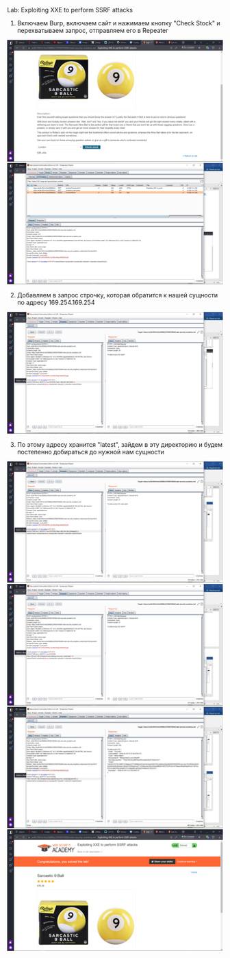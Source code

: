  Lab: Exploiting XXE to perform SSRF attacks
 
 1) Включаем Burp, включаем сайт и нажимаем кнопку "Check Stock" и перехватываем запрос, отправляем его в Repeater
 
 ![](00.png)
 ![](01.png)
 
 2) Добавляем в запрос строчку, которая обратится к нашей сущности по адресу 169.254.169.254
 
 ![](02.png)
 
 3) По этому адресу хранится "latest", зайдем в эту директорию и будем постепенно добираться до нужной нам сущности
 
 ![](03.png)
 ![](04.png)
 ![](05.png)
 ![](06.png)
